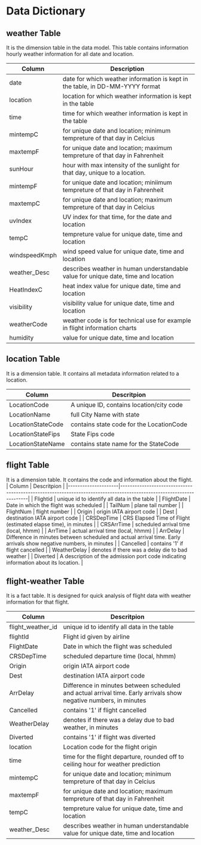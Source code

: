 # Data Dictionary

## weather Table

It is the dimension table in the data model. This table contains information hourly weather information for all date and location.

| Column               | Description                                                                                        |
|----------------------|----------------------------------------------------------------------------------------------------|
| date                 | date for which weather information is kept in the table, in DD-MM-YYYY format                      |
| location             | location for which weather information is kept in the table                                        |
| time                 | time for which weather information is kept in the table                                            |
| mintempC             | for unique date and location; minimum tempreture of that day in Celcius                            |
| maxtempF             | for unique date and location; maximum tempreture of that day in Fahrenheit                         |
| sunHour              | hour with max intensity of the sunlight for that day, unique to a location.                        |
| mintempF             | for unique date and location; miniimum tempreture of that day in Fahrenheit                        |
| maxtempC             | for unique date and location; maximum tempreture of that day in Celcius                            |
| uvIndex              | UV index for that time, for the date and location                                                  |
| tempC                | tempreture value for unique date, time and location                                                |
| windspeedKmph        | wind speed value for unique date, time and location                                                |
| weather_Desc         | describes weather in human understandable value for unique date, time and location                 |
| HeatIndexC           | heat index value for unique date, time and location                                                |
| visibility           | visibility value for unique date, time and location                                                |
| weatherCode          | weather code is for technical use for example in flight information charts                         |
| humidity             | value for unique date, time and location                                                           |

## location Table

It is a dimension table. It contains all metadata information related to a location.

| Column             | Descritpion                                                                        |
|--------------------|------------------------------------------------------------------------------------|
| LocationCode       | A unique ID, contains location/city code                                           |
| LocationName       | full City Name with state                                                          |
| LocationStateCode  | contains state code for the LocationCode                                           |
| LocationStateFips  | State Fips code                                                                    |
| LocationStateName  | contains state name for the StateCode                                              |

## flight Table

It is a dimension table. It contains the code and information about the flight.
| Column              | Descritpion                                                                                                         |
|---------------------|---------------------------------------------------------------------------------------------------------------------|
| Flightid            | unique id to identify all data in the table                                                                         |
| FlightDate          | Date in which the flight was scheduled                                                                              |
| TailNum             | plane tail number                                                                                                   |
| FlightNum           | flight number                                                                                                       |
| Origin              | origin IATA airport code                                                                                            |
| Dest                | destination IATA airport code                                                                                       |
| CRSDepTime          | CRS Elapsed Time of Flight (estimated elapse time), in minutes                                                      |
| CRSArrTime          | scheduled arrival time (local, hhmm)                                                                                |
| ArrTime             | actual arrival time (local, hhmm)                                                                                   |
| ArrDelay            | Difference in minutes between scheduled and actual arrival time. Early arrivals show negative numbers, in minutes   |
| Cancelled           | contains '1' if flight cancelled                                                                                    |
| WeatherDelay        | denotes if there was a delay die to bad weather                                                                     |
| Diverted            | A description of the admission port code indicating information about its location.                                 |

## flight-weather Table

It is a fact table. It is designed for quick analysis of flight data with weather information for that flight.


| Column              | Descritpion                                                                                                         |
|---------------------|---------------------------------------------------------------------------------------------------------------------|
| flight_weather_id   | unique id to identify all data in the table                                                                         |
| flightId            | Flight id given by airline                                                                                          |
| FlightDate          | Date in which the flight was scheduled                                                                              |
| CRSDepTime          | scheduled departure time (local, hhmm)                                                                              |
| Origin              | origin IATA airport code                                                                                            |
| Dest                | destination IATA airport code                                                                                       |
| ArrDelay            | Difference in minutes between scheduled and actual arrival time. Early arrivals show negative numbers, in minutes   |
| Cancelled           | contains '1' if flight cancelled                                                                                    |
| WeatherDelay        | denotes if there was a delay due to bad weather, in minutes                                                         |
| Diverted            | contains '1' if flight was diverted                                                                                 |
| location            | Location code for the flight origin                                                                                 |
| time                | time for the flight departure, rounded off to ceiling hour for weather prediction                                   |
| mintempC            | for unique date and location; minimum tempreture of that day in Celcius                                            |
| maxtempF            | for unique date and location; maximum tempreture of that day in Fahrenheit                                         |
| tempC               | tempreture value for unique date, time and location                                                                |
| weather_Desc        | describes weather in human understandable value for unique date, time and location                                 |
